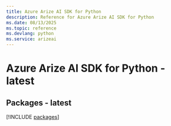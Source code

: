 ```yaml
---
title: Azure Arize AI SDK for Python
description: Reference for Azure Arize AI SDK for Python
ms.date: 08/13/2025
ms.topic: reference
ms.devlang: python
ms.service: arizeai
---
```

# Azure Arize AI SDK for Python - latest
## Packages - latest
[!INCLUDE [packages](arize-ai-index.md)]